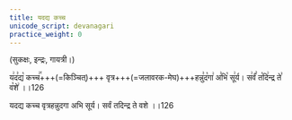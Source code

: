 ```yaml
---
title: यदद्य कच्च
unicode_script: devanagari
practice_weight: 0
---
```


(सुकक्षः, इन्द्रः, गायत्री।)

य꣢द꣣द्य꣡ कच्च꣢꣯+++(=किञ्चित्)+++ वृत्र+++(=जलावरक-मेघ)+++हन्नु꣣द꣡गा꣢ अ꣣भि꣡ सू꣢र्य। स꣢र्वं꣣ त꣡दि꣢न्द्र ते꣣ व꣡शे꣢ ।।126

यदद्य कच्च वृत्रहन्नुदगा अभि सूर्य। सर्वं तदिन्द्र ते वशे ।।126
